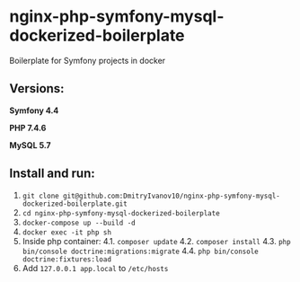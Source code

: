 # nginx-php-symfony-mysql-dockerized-boilerplate
Boilerplate for Symfony projects in docker

## Versions:
**Symfony 4.4**

**PHP 7.4.6**

**MySQL 5.7**

## Install and run:
1. ```git clone git@github.com:DmitryIvanov10/nginx-php-symfony-mysql-dockerized-boilerplate.git```
2. ```cd nginx-php-symfony-mysql-dockerized-boilerplate```
3. ```docker-compose up --build -d```
3. ```docker exec -it php sh```
4. Inside php container: 
 4.1. ```composer update```
 4.2. ```composer install```
 4.3. ```php bin/console doctrine:migrations:migrate```
 4.4. ```php bin/console doctrine:fixtures:load ```
5. Add ```127.0.0.1 app.local``` to `/etc/hosts`
